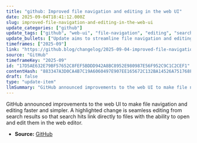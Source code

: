 ```yaml
---
title: "github: Improved file navigation and editing in the web UI"
date: 2025-09-04T18:41:12.000Z
slug: improved-file-navigation-and-editing-in-the-web-ui
update_categories: ["github"]
update_tags: ["github", "web-ui", "file-navigation", "editing", "search", "changelog", "product-update"]
update_bullets: ["Update aims to streamline file navigation and editing in GitHub's web UI.", "Seamless editing from search results: search results now link to files and let you open them directly in the web editor for quicker edits.", "Expected benefit: fewer steps to find and modify files, improving developer workflow and productivity.", "Announcement published on the GitHub Blog changelog (2025-09-04)."]
timeframes: ["2025-09"]
link: "https://github.blog/changelog/2025-09-04-improved-file-navigation-and-editing-in-the-web-ui"
source: "GitHub"
timeframeKey: "2025-09"
id: "17D5AE632E79BF57652C8FEF5BDDD942A8BC8952E980987E56F952C9C1C2CEF1"
contentHash: "883347A3D0CA4B7C19A6060497E907EE165672C132BA14526A751768FC54219D"
draft: false
type: "update-item"
llmSummary: "GitHub announced improvements to the web UI to make file navigation and editing faster and simpler. A highlighted change is seamless editing from search results so that search hits link directly to files with the ability to open and edit them in the web editor."
---
```


GitHub announced improvements to the web UI to make file navigation and editing faster and simpler. A highlighted change is seamless editing from search results so that search hits link directly to files with the ability to open and edit them in the web editor.

- **Source:** [GitHub](https://github.blog/changelog/2025-09-04-improved-file-navigation-and-editing-in-the-web-ui)
